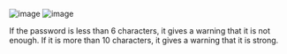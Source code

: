![image](https://github.com/user-attachments/assets/65d443d4-16de-4a4b-90d6-bc9511665a8a)
![image](https://github.com/user-attachments/assets/b2423c4d-ce22-4f40-bf6b-e22ba2bd9615)

If the password is less than 6 characters, it gives a warning that it is not enough. 
If it is more than 10 characters, it gives a warning that it is strong.
